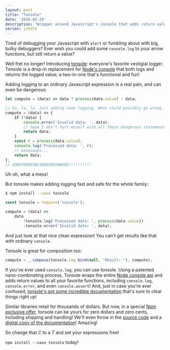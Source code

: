 ```yaml
---
layout: post
title: "Tonsole"
date: '2016-02-29'
description: "Wrapper around Javascript's console that adds return values"
series: jshole
---
```


Tired of debugging your Javascript with `alert` or fumbling about with big, bulky debuggers? Ever wish you could add some `console.log` to your arrow functions, but still return a value?

Well fret no longer! Introducing [tonsole][src]: everyone's favorite vestigial logger. Tonsole is a drop-in replacement for [Node's console][console] that both logs and returns the logged value; a two-in-one that's functional and fun!

Adding logging to an ordinary Javascript expression is a real pain, and can even be dangerous:

```js
let compute = (data) => data ? process(data.value) : data;

// Fa, la, la. Just adding some logging. What could possibly go wrong...
compute = (data) => {
    if (!data) {
        console.error('Invalid data: ', data);
        // hope I don't hurt myself with all these dangerous statements...
        return data;
    } 
    const r = process(data.value);
    console.log('Processed data: ', r);
    // woooooops...
    return data;
};
// ZOMGTHERESBLOODEVERYWHERE!!!!!!!!!!
```

Uh oh, what a mess!

But tonsole makes adding logging fast and safe for the whole family:

```bash
$ npm install --save tonsole
```

```js
const tonsole = require('tonsole');

compute = (data) =>
    data
        ?tonsole.log('Processed data: ', process(data.value))
        :tonsole.error('Invalid data: ', data);
```

And just look at that nice clean expression! You can't get results like that with ordinary `console`.

Tonsole is great for composition too:

```js
compute = _.compose(tonsole.log.bind(null, "Result: "), compute);
```

If you've ever used `console.log`, you can use tonsole. Using a patented nano-combinating process, Tonsole wraps the entire [Node console api][console] and adds return values to all your favorite functions, including `console.log`, `console.error`, and even `console.assert`! And, just in case you're ever confused, [tonsole's got some incredible documentation][docs] that's sure to clear things right up!

Similar libraries retail for thousands of dollars. But now, in a special [Npm exclusive offer][npm], tonsole can be yours for zero dollars and zero cents, including shipping and handling! We'll even throw in the [source code][src] and a [digital copy of the documentation][docs]! Amazing!

So change that *C* to a *T* and set your expressions free!

`npm install --save tonsole` today!



[docs]: https://github.com/mattbierner/tonsole
[npm]: https://www.npmjs.com/package/tonsole
[src]: https://github.com/mattbierner/tonsole
[console]: https://nodejs.org/api/console.html